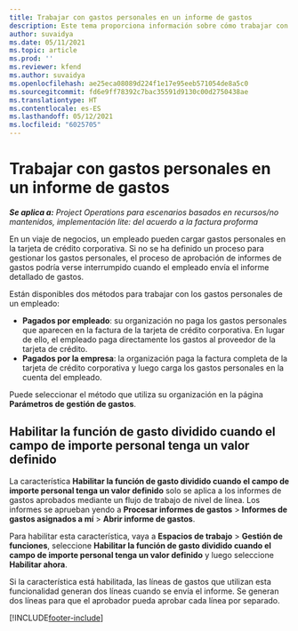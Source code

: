 ```yaml
---
title: Trabajar con gastos personales en un informe de gastos
description: Este tema proporciona información sobre cómo trabajar con los gastos personales de los empleados en sus viajes de negocios.
author: suvaidya
ms.date: 05/11/2021
ms.topic: article
ms.prod: ''
ms.reviewer: kfend
ms.author: suvaidya
ms.openlocfilehash: ae25eca08089d224f1e17e95eeb571054de8a5c0
ms.sourcegitcommit: fd6e9ff78392c7bac35591d9130c00d2750438ae
ms.translationtype: HT
ms.contentlocale: es-ES
ms.lasthandoff: 05/12/2021
ms.locfileid: "6025705"
---
```

# <a name="work-with-personal-expenses-on-an-expense-report"></a>Trabajar con gastos personales en un informe de gastos

_**Se aplica a:** Project Operations para escenarios basados en recursos/no mantenidos, implementación lite: del acuerdo a la factura proforma_

En un viaje de negocios, un empleado pueden cargar gastos personales en la tarjeta de crédito corporativa. Si no se ha definido un proceso para gestionar los gastos personales, el proceso de aprobación de informes de gastos podría verse interrumpido cuando el empleado envía el informe detallado de gastos.

Están disponibles dos métodos para trabajar con los gastos personales de un empleado:

  - **Pagados por empleado**: su organización no paga los gastos personales que aparecen en la factura de la tarjeta de crédito corporativa. En lugar de ello, el empleado paga directamente los gastos al proveedor de la tarjeta de crédito. 
  - **Pagados por la empresa**: la organización paga la factura completa de la tarjeta de crédito corporativa y luego carga los gastos personales en la cuenta del empleado.

Puede seleccionar el método que utiliza su organización en la página **Parámetros de gestión de gastos**.


## <a name="enable-split-expense-function-when-personal-amount-field-has-value-defined"></a>Habilitar la función de gasto dividido cuando el campo de importe personal tenga un valor definido

La característica **Habilitar la función de gasto dividido cuando el campo de importe personal tenga un valor definido** solo se aplica a los informes de gastos aprobados mediante un flujo de trabajo de nivel de línea. Los informes se aprueban yendo a **Procesar informes de gastos** > **Informes de gastos asignados a mí** > **Abrir informe de gastos**. 

Para habilitar esta característica, vaya a **Espacios de trabajo** > **Gestión de funciones**, seleccione **Habilitar la función de gasto dividido cuando el campo de importe personal tenga un valor definido** y luego seleccione **Habilitar ahora**. 

Si la característica está habilitada, las líneas de gastos que utilizan esta funcionalidad generan dos líneas cuando se envía el informe. Se generan dos líneas para que el aprobador pueda aprobar cada línea por separado.


[!INCLUDE[footer-include](../includes/footer-banner.md)]
